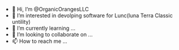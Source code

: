 - 👋 Hi, I’m @OrganicOrangesLLC
- 👀 I’m interested in devolping software for Lunc(luna Terra Classic untility)
- 🌱 I’m currently learning ...
- 💞️ I’m looking to collaborate on ...
- 📫 How to reach me ...

<!---
OrganicOrangesLLC/OrganicOrangesLLC is a ✨ special ✨ repository because its `README.md` (this file) appears on your GitHub profile.
You can click the Preview link to take a look at your changes.
--->
